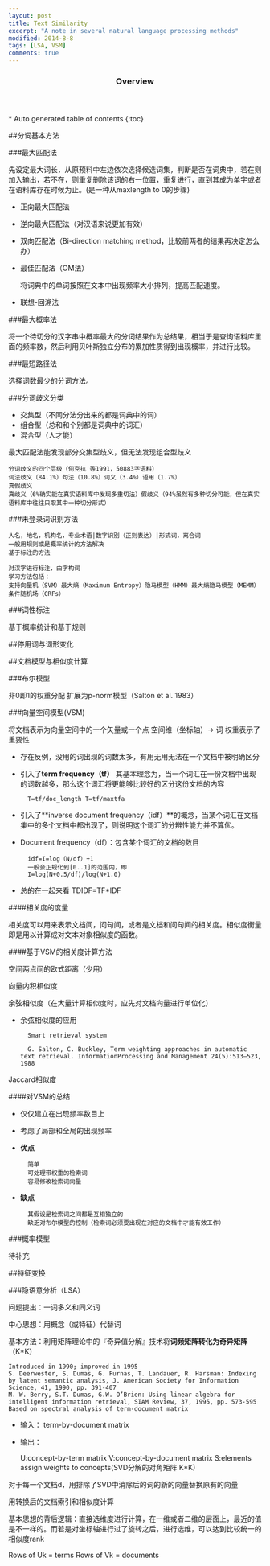 ```yaml
---
layout: post
title: Text Similarity
excerpt: "A note in several natural language processing methods"
modified: 2014-8-8
tags: [LSA, VSM]
comments: true
---
```

<section id="table-of-contents" class="toc">
  <header>
    <h3>Overview</h3>
  </header>
<div id="drawer" markdown="1">
*  Auto generated table of contents
{:toc}
</div>
</section><!-- /#table-of-contents -->

##分词基本方法

###最大匹配法

先设定最大词长，从原预料中左边依次选择候选词集，判断是否在词典中，若在则加入输出，若不在，则重复删除该词的右一位置，重复进行，直到其成为单字或者在语料库存在时候为止。(是一种从maxlength to 0的步骤)

- 正向最大匹配法
- 逆向最大匹配法（对汉语来说更加有效）
- 双向匹配法（Bi-direction matching method，比较前两者的结果再决定怎么办）
- 最佳匹配法（OM法）

	将词典中的单词按照在文本中出现频率大小排列，提高匹配速度。
- 联想-回溯法

###最大概率法

将一个待切分的汉字串中概率最大的分词结果作为总结果，相当于是查询语料库里面的频率数，然后利用贝叶斯独立分布的累加性质得到出现概率，并进行比较。

###最短路径法

选择词数最少的分词方法。

###分词歧义分类

- 交集型（不同分法分出来的都是词典中的词）
- 组合型（总和和个别都是词典中的词汇）
- 混合型（人才能）

最大匹配法能发现部分交集型歧义，但无法发现组合型歧义

	分词歧义的四个层级（何克抗 等1991，50883字语料）
	词法歧义（84.1%）句法（10.8%）词义（3.4%）语用（1.7%）
	真假歧义
	真歧义（6%确实能在真实语料库中发现多重切法）假歧义（94%虽然有多种切分可能，但在真实语料库中往往只取其中一种切分形式）



###未登录词识别方法

	人名，地名，机构名，专业术语|数字识别（正则表达）|形式词，离合词
	一般用规则或是概率统计的方法解决
	基于标注的方法	

	对汉字进行标注，由字构词
	学习方法包括：
	支持向量机（SVM）最大熵（Maximum Entropy）隐马模型（HMM）最大熵隐马模型（MEMM）条件随机场（CRFs）

###词性标注

基于概率统计和基于规则

##停用词与词形变化


##文档模型与相似度计算

###布尔模型

非0即1的权重分配
扩展为p-norm模型（Salton et al. 1983）

###向量空间模型(VSM)

将文档表示为向量空间中的一个矢量或一个点
空间维（坐标轴）-> 词
权重表示了重要性

- 存在反例，没用的词出现的词数太多，有用无用无法在一个文档中被明确区分
- 引入了**term frequency（tf）** 其基本理念为，当一个词汇在一份文档中出现的词数越多，那么这个词汇将更能够比较好的区分这份文档的内容

		T=tf/doc_length	T=tf/maxtfa

- 引入了**inverse document frequency（idf）**的概念，当某个词汇在文档集中的多个文档中都出现了，则说明这个词汇的分辨性能力并不算优。

- Document frequency（df）：包含某个词汇的文档的数目

		idf=I=log（N/df）+1
		一般会正规化到[0..1]的范围内，即
		I=log(N+0.5/df)/log(N+1.0)

- 总的在一起来看
		TDIDF=TF*IDF

####相关度的度量

相关度可以用来表示文档间，问句间，或者是文档和问句间的相关度。相似度衡量即是用以计算成对文本对象相似度的函数。

####基于VSM的相关度计算方法

空间两点间的欧式距离（少用）

向量内积相似度

余弦相似度（在大量计算相似度时，应先对文档向量进行单位化）

- 余弦相似度的应用

		Smart retrieval system

		G. Salton, C. Buckley, Term weighting approaches in automatic text retrieval. InformationProcessing and Management 24(5):513–523, 1988

Jaccard相似度

####对VSM的总结

- 仅仅建立在出现频率数目上
- 考虑了局部和全局的出现频率
- **优点**

		简单
		可处理带权重的检索词
		容易修改检索词向量

- **缺点**

		其假设是检索词之间都是互相独立的
		缺乏对布尔模型的控制（检索词必须要出现在对应的文档中才能有效工作）


###概率模型

待补充

##特征变换

###隐语意分析（LSA）

问题提出：一词多义和同义词

中心思想：用概念（或特征）代替词

基本方法：利用矩阵理论中的『奇异值分解』技术将**词频矩阵转化为奇异矩阵**（K*K）

	Introduced in 1990; improved in 1995
	S. Deerwester, S. Dumas, G. Furnas, T. Landauer, R. Harsman: Indexing by latent semantic analysis, J. American Society for Information Science, 41, 1990, pp. 391-407
	M. W. Berry, S.T. Dumas, G.W. O’Brien: Using linear algebra for intelligent information retrieval, SIAM Review, 37, 1995, pp. 573-595
	Based on spectral analysis of term-document matrix

- 输入： term-by-document matrix

- 输出： 

	U:concept-by-term matrix
	V:concept-by-document matrix
	S:elements assign weights to concepts(SVD分解的对角矩阵 K*K)

对于每一个文档d，用排除了SVD中消除后的词的新的向量替换原有的向量

用转换后的文档索引和相似度计算

基本思想的背后逻辑：直接选维度进行计算，在一维或者二维的层面上，最近的值是不一样的。而若是对坐标轴进行过了旋转之后，进行选维，可以达到比较统一的相似度rank


Rows of Uk = terms
Rows of Vk = documents
<!-- create time: 2014-08-02 18:44:05  -->

